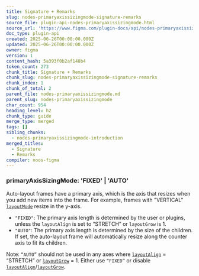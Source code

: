 ```yaml
---
title: Signature + Remarks
slug: nodes-primaryaxissizingmode-signature-remarks
source_file: plugin-api-nodes-primaryaxissizingmode.html
source_url: 'https://www.figma.com/plugin-docs/api/nodes-primaryaxissizingmode/'
doc_type: plugin-api
created: 2025-06-26T00:00:00.000Z
updated: 2025-06-26T00:00:00.000Z
owner: figma
version: 1
content_hash: 5a393f0b2af148b4
token_count: 273
chunk_title: Signature + Remarks
chunk_slug: nodes-primaryaxissizingmode-signature-remarks
chunk_index: 1
chunk_of_total: 2
parent_file: nodes-primaryaxissizingmode.md
parent_slug: nodes-primaryaxissizingmode
char_count: 954
heading_level: h2
chunk_type: guide
merge_type: merged
tags: []
sibling_chunks:
  - nodes-primaryaxissizingmode-introduction
merged_titles:
  - Signature
  - Remarks
compiler: noos-figma
---
```


### primaryAxisSizingMode: 'FIXED' | 'AUTO'

Auto-layout frames have a primary axis, which is the axis that resizes when you add new items into the frame. For example, frames with "VERTICAL" [`layoutMode`](/plugin-docs/api/properties/nodes-layoutmode/) resize in the y-axis.

- `"FIXED"`: The primary axis length is determined by the user or plugins, unless the `layoutAlign` is set to “STRETCH” or `layoutGrow` is 1.
- `"AUTO"`: The primary axis length is determined by the size of the children. If set, the auto-layout frame will automatically resize along the counter axis to fit its children.

Note: `“AUTO”` should not be used in any axes where [`layoutAlign`](/plugin-docs/api/properties/nodes-layoutalign/) = “STRETCH” or [`layoutGrow`](/plugin-docs/api/properties/nodes-layoutgrow/) = 1. Either use `“FIXED”` or disable [`layoutAlign`](/plugin-docs/api/properties/nodes-layoutalign/)/[`layoutGrow`](/plugin-docs/api/properties/nodes-layoutgrow/).
